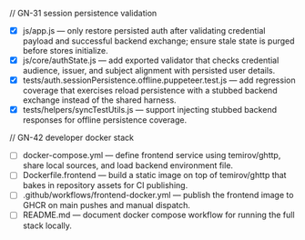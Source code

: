 // GN-31 session persistence validation
- [x] js/app.js — only restore persisted auth after validating credential payload and successful backend exchange; ensure stale state is purged before stores initialize.
- [x] js/core/authState.js — add exported validator that checks credential audience, issuer, and subject alignment with persisted user details.
- [x] tests/auth.sessionPersistence.offline.puppeteer.test.js — add regression coverage that exercises reload persistence with a stubbed backend exchange instead of the shared harness.
- [x] tests/helpers/syncTestUtils.js — support injecting stubbed backend responses for offline persistence coverage.

// GN-42 developer docker stack
- [ ] docker-compose.yml — define frontend service using temirov/ghttp, share local sources, and load backend environment file.
- [ ] Dockerfile.frontend — build a static image on top of temirov/ghttp that bakes in repository assets for CI publishing.
- [ ] .github/workflows/frontend-docker.yml — publish the frontend image to GHCR on main pushes and manual dispatch.
- [ ] README.md — document docker compose workflow for running the full stack locally.
